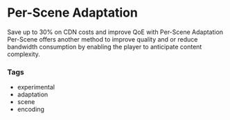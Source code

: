 # Per-Scene Adaptation

Save up to 30% on CDN costs and improve QoE with Per-Scene Adaptation
Per-Scene offers another method to improve quality and or reduce bandwidth consumption by enabling the player to anticipate content complexity.

### Tags

  - experimental
  - adaptation
  - scene
  - encoding